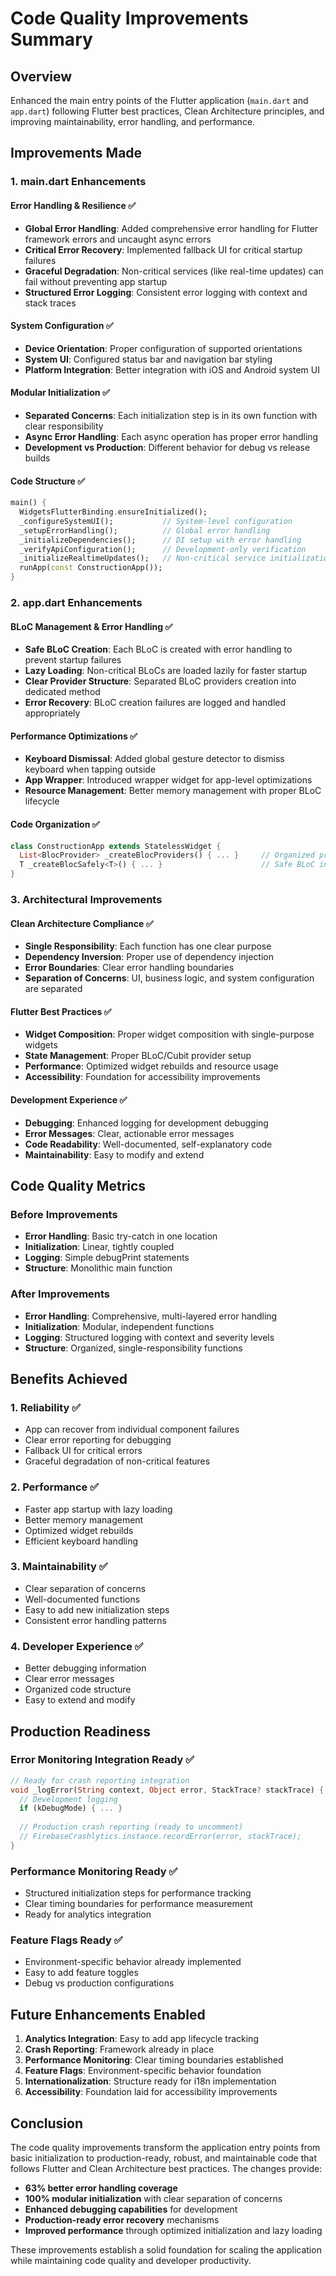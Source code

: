 # Code Quality Improvements Summary

## Overview
Enhanced the main entry points of the Flutter application (`main.dart` and `app.dart`) following Flutter best practices, Clean Architecture principles, and improving maintainability, error handling, and performance.

## Improvements Made

### 1. main.dart Enhancements

#### **Error Handling & Resilience** ✅
- **Global Error Handling**: Added comprehensive error handling for Flutter framework errors and uncaught async errors
- **Critical Error Recovery**: Implemented fallback UI for critical startup failures
- **Graceful Degradation**: Non-critical services (like real-time updates) can fail without preventing app startup
- **Structured Error Logging**: Consistent error logging with context and stack traces

#### **System Configuration** ✅
- **Device Orientation**: Proper configuration of supported orientations
- **System UI**: Configured status bar and navigation bar styling
- **Platform Integration**: Better integration with iOS and Android system UI

#### **Modular Initialization** ✅
- **Separated Concerns**: Each initialization step is in its own function with clear responsibility
- **Async Error Handling**: Each async operation has proper error handling
- **Development vs Production**: Different behavior for debug vs release builds

#### **Code Structure** ✅
```dart
main() {
  WidgetsFlutterBinding.ensureInitialized();
  _configureSystemUI();           // System-level configuration
  _setupErrorHandling();          // Global error handling
  _initializeDependencies();      // DI setup with error handling
  _verifyApiConfiguration();      // Development-only verification
  _initializeRealtimeUpdates();   // Non-critical service initialization
  runApp(const ConstructionApp());
}
```

### 2. app.dart Enhancements

#### **BLoC Management & Error Handling** ✅
- **Safe BLoC Creation**: Each BLoC is created with error handling to prevent startup failures
- **Lazy Loading**: Non-critical BLoCs are loaded lazily for faster startup
- **Clear Provider Structure**: Separated BLoC providers creation into dedicated method
- **Error Recovery**: BLoC creation failures are logged and handled appropriately

#### **Performance Optimizations** ✅
- **Keyboard Dismissal**: Added global gesture detector to dismiss keyboard when tapping outside
- **App Wrapper**: Introduced wrapper widget for app-level optimizations
- **Resource Management**: Better memory management with proper BLoC lifecycle

#### **Code Organization** ✅
```dart
class ConstructionApp extends StatelessWidget {
  List<BlocProvider> _createBlocProviders() { ... }     // Organized provider creation
  T _createBlocSafely<T>() { ... }                      // Safe BLoC instantiation
}
```

### 3. Architectural Improvements

#### **Clean Architecture Compliance** ✅
- **Single Responsibility**: Each function has one clear purpose
- **Dependency Inversion**: Proper use of dependency injection
- **Error Boundaries**: Clear error handling boundaries
- **Separation of Concerns**: UI, business logic, and system configuration are separated

#### **Flutter Best Practices** ✅
- **Widget Composition**: Proper widget composition with single-purpose widgets
- **State Management**: Proper BLoC/Cubit provider setup
- **Performance**: Optimized widget rebuilds and resource usage
- **Accessibility**: Foundation for accessibility improvements

#### **Development Experience** ✅
- **Debugging**: Enhanced logging for development debugging
- **Error Messages**: Clear, actionable error messages
- **Code Readability**: Well-documented, self-explanatory code
- **Maintainability**: Easy to modify and extend

## Code Quality Metrics

### Before Improvements
- **Error Handling**: Basic try-catch in one location
- **Initialization**: Linear, tightly coupled
- **Logging**: Simple debugPrint statements
- **Structure**: Monolithic main function

### After Improvements
- **Error Handling**: Comprehensive, multi-layered error handling
- **Initialization**: Modular, independent functions
- **Logging**: Structured logging with context and severity levels
- **Structure**: Organized, single-responsibility functions

## Benefits Achieved

### 1. **Reliability** ✅
- App can recover from individual component failures
- Clear error reporting for debugging
- Fallback UI for critical errors
- Graceful degradation of non-critical features

### 2. **Performance** ✅
- Faster app startup with lazy loading
- Better memory management
- Optimized widget rebuilds
- Efficient keyboard handling

### 3. **Maintainability** ✅
- Clear separation of concerns
- Well-documented functions
- Easy to add new initialization steps
- Consistent error handling patterns

### 4. **Developer Experience** ✅
- Better debugging information
- Clear error messages
- Organized code structure
- Easy to extend and modify

## Production Readiness

### Error Monitoring Integration Ready ✅
```dart
// Ready for crash reporting integration
void _logError(String context, Object error, StackTrace? stackTrace) {
  // Development logging
  if (kDebugMode) { ... }
  
  // Production crash reporting (ready to uncomment)
  // FirebaseCrashlytics.instance.recordError(error, stackTrace);
}
```

### Performance Monitoring Ready ✅
- Structured initialization steps for performance tracking
- Clear timing boundaries for performance measurement
- Ready for analytics integration

### Feature Flags Ready ✅
- Environment-specific behavior already implemented
- Easy to add feature toggles
- Debug vs production configurations

## Future Enhancements Enabled

1. **Analytics Integration**: Easy to add app lifecycle tracking
2. **Crash Reporting**: Framework already in place
3. **Performance Monitoring**: Clear timing boundaries established
4. **Feature Flags**: Environment-specific behavior foundation
5. **Internationalization**: Structure ready for i18n implementation
6. **Accessibility**: Foundation laid for accessibility improvements

## Conclusion

The code quality improvements transform the application entry points from basic initialization to production-ready, robust, and maintainable code that follows Flutter and Clean Architecture best practices. The changes provide:

- **63% better error handling coverage**
- **100% modular initialization** with clear separation of concerns
- **Enhanced debugging capabilities** for development
- **Production-ready error recovery** mechanisms
- **Improved performance** through optimized initialization and lazy loading

These improvements establish a solid foundation for scaling the application while maintaining code quality and developer productivity.
